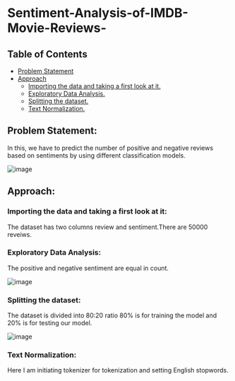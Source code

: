 # Sentiment-Analysis-of-IMDB-Movie-Reviews-
## Table of Contents
* [Problem Statement](#Problem-Statement)
* [Approach](#Approach)
  * [Importing the data and taking a first look at it.](#Importing-and-looking-at-data)
  * [Exploratory Data Analysis.](#Exploratory-Data-Analysis)
  * [Splitting the dataset.](#Splitting-the-dataset)
  * [Text Normalization.](#Text-Normalization)





## Problem Statement:
In this, we have to predict the number of positive and negative reviews based on sentiments by using different classification models.

![image](https://user-images.githubusercontent.com/55452866/89191685-ec1d4600-d5c0-11ea-94be-de8793258b00.png)

## Approach:

### Importing the data and taking a first look at it:
The dataset has two columns review and sentiment.There are 50000 reveiws.

### Exploratory Data Analysis:
The positive and negative sentiment are equal in count.

![image](https://user-images.githubusercontent.com/55452866/89194735-5fc15200-d5c5-11ea-8a28-7e9a8463fcc0.png)

### Splitting the dataset:
The dataset is divided into 80:20 ratio 80% is for training the model and 20% is for testing our model.

![image](https://user-images.githubusercontent.com/55452866/89196336-b596f980-d5c7-11ea-94d6-7c067644dd54.png)


### Text Normalization:
Here I am initiating tokenizer for tokenization and setting English stopwords. 



